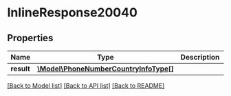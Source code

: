 # InlineResponse20040

## Properties
Name | Type | Description | Notes
------------ | ------------- | ------------- | -------------
**result** | [**\Model\PhoneNumberCountryInfoType[]**](PhoneNumberCountryInfoType.md) |  | [optional] 

[[Back to Model list]](../README.md#documentation-for-models) [[Back to API list]](../README.md#documentation-for-api-endpoints) [[Back to README]](../README.md)


